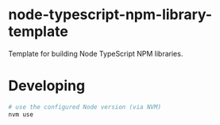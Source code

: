 # node-typescript-npm-library-template

Template for building Node TypeScript NPM libraries.

# Developing

```bash
# use the configured Node version (via NVM)
nvm use


```
